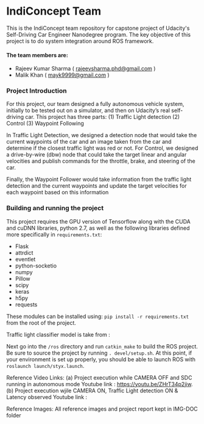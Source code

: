 # IndiConcept Team

This is the IndiConcept team repository for capstone project of Udacity's Self-Driving Car Engineer Nanodegree program. The key objective of this project is to do system integration around ROS framework. 

#### The team members are:

 * Rajeev Kumar Sharma ( rajeevsharma.phd@gmail.com )
 * Malik Khan ( mayk9999@gmail.com )
 
### Project Introduction
For this project, our team designed a fully autonomous vehicle system, initially to be tested out on a simulator, and then on Udacity’s real self-driving car. This project has three parts: 
(1) Traffic Light detection 
(2) Control 
(3) Waypoint Following

In Traffic Light Detection, we designed a detection node that would take the current waypoints of the car and an image taken from the car and determine if the closest traffic light was red or not. For Control, we designed a drive-by-wire (dbw) node that could take the target linear and angular velocities and publish commands for the throttle, brake, and steering of the car. 

Finally, the Waypoint Follower would take information from the traffic light detection and the current waypoints and update the target velocities for each waypoint based on this information


### Building and running the project

This project requires the GPU version of Tensorflow along with the CUDA and cuDNN libraries, python 2.7, as well as the following libraries defined more specifically in `requirements.txt`:

  * Flask
  * attrdict
  * eventlet
  * python-socketio
  * numpy
  * Pillow
  * scipy
  * keras
  * h5py
  * requests

These modules can be installed using: `pip install -r requirements.txt` from the root of the project.  

Traffic light classifier model is take from : 

Next go into the `/ros` directory and run `catkin_make` to build the ROS project. Be sure to source the project by running `. devel/setup.sh`.  At this point, if your environment is set up properly, you should be able to launch ROS with `roslaunch launch/styx.launch`.

Reference Video Links: 
(a) Project execution while CAMERA OFF and SDC running in autonomous mode
    Youtube link :  https://youtu.be/ZHrT34p2jiw.  
(b) Project execution wjile CAMERA ON, Traffic Light detection ON & Latency observed
    Youtube link : 

Reference Images: 
All reference images and project report kept in IMG-DOC folder 

